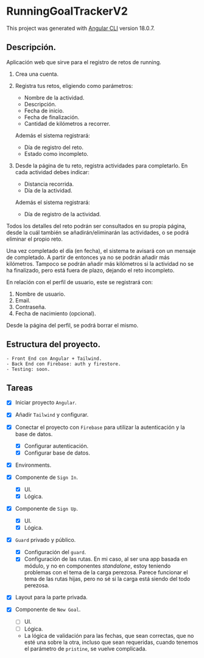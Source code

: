# RunningGoalTrackerV2

This project was generated with [Angular CLI](https://github.com/angular/angular-cli) version 18.0.7.

## Descripción.

Aplicación web que sirve para el registro de retos de running.
1. Crea una cuenta.
2. Registra tus retos, eligiendo como parámetros:
   - Nombre de la actividad.
   - Descripción.
   - Fecha de inicio.
   - Fecha de finalización.
   - Cantidad de kilómetros a recorrer.

    Además el sistema registrará:
   - Día de registro del reto.
   - Estado como incompleto.
3. Desde la página de tu reto, registra actividades para completarlo. En cada actividad debes indicar:
   - Distancia recorrida.
   - Día de la actividad.

    Además el sistema registrará:
   - Día de registro de la actividad.

Todos los detalles del reto podrán ser consultados en su propia página, desde la cuál también se añadirán/eliminarán las actividades, o se podrá eliminar el propio reto.

Una vez completado el día (en fecha), el sistema te avisará con un mensaje de completado. A partir de entonces ya no se podrán añadir más kilómetros. Tampoco se podrán añadir más kilómetros si la actividad no se ha finalizado, pero está fuera de plazo, dejando el reto incompleto.

En relación con el perfil de usuario, este se registrará con:
1. Nombre de usuario.
2. Email.
3. Contraseña.
4. Fecha de nacimiento (opcional).

Desde la página del perfil, se podrá borrar el mismo.

## Estructura del proyecto.
    - Front End con Angular + Tailwind.
    - Back End con Firebase: auth y firestore.
    - Testing: soon.

## Tareas

- [x] Iniciar proyecto `Angular`.
- [x] Añadir `Tailwind` y configurar.
- [x] Conectar el proyecto con `Firebase` para utilizar la autenticación y la base de datos.
  - [x] Configurar autenticación.
  - [x] Configurar base de datos.
- [x] Environments.

- [x] Componente de `Sign In`.
  - [x] UI.
  - [x] Lógica.
- [x] Componente de `Sign Up`.
  - [x] UI.
  - [x] Lógica.

- [x] `Guard` privado y público.
  - [x] Configuración del `guard`.
  - [x] Configuración de las rutas. En mi caso, al ser una app basada en módulo, y no en componentes *standalone*, estoy teniendo problemas con el tema de la carga perezosa. Parece funcionar el tema de las rutas hijas, pero no sé si la carga está siendo del todo perezosa.

- [x] Layout para la parte privada.

- [x] Componente de `New Goal`.
  - [ ] UI.
  - [ ] Lógica.
  - La lógica de validación para las fechas, que sean correctas, que no esté una sobre la otra, incluso que sean requeridas, cuando tenemos el parámetro de `pristine`, se vuelve complicada.